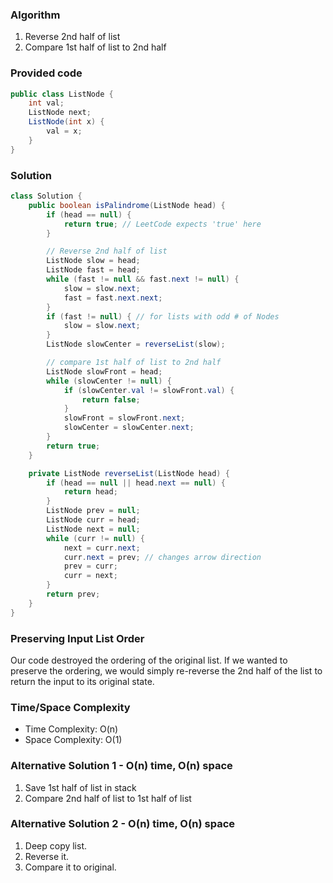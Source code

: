 ### Algorithm

1. Reverse 2nd half of list
1. Compare 1st half of list to 2nd half

### Provided code

```java
public class ListNode {
    int val;
    ListNode next;
    ListNode(int x) {
        val = x;
    }
}
```

### Solution

```java
class Solution {
    public boolean isPalindrome(ListNode head) {
        if (head == null) {
            return true; // LeetCode expects 'true' here
        }

        // Reverse 2nd half of list
        ListNode slow = head;
        ListNode fast = head;
        while (fast != null && fast.next != null) {
            slow = slow.next;
            fast = fast.next.next;
        }
        if (fast != null) { // for lists with odd # of Nodes
            slow = slow.next;
        }
        ListNode slowCenter = reverseList(slow);

        // compare 1st half of list to 2nd half
        ListNode slowFront = head;
        while (slowCenter != null) {
            if (slowCenter.val != slowFront.val) {
                return false;
            }
            slowFront = slowFront.next;
            slowCenter = slowCenter.next;
        }
        return true;
    }

    private ListNode reverseList(ListNode head) {
        if (head == null || head.next == null) {
            return head;
        }
        ListNode prev = null;
        ListNode curr = head;
        ListNode next = null;
        while (curr != null) {
            next = curr.next;
            curr.next = prev; // changes arrow direction
            prev = curr;
            curr = next;
        }
        return prev;
    }
}
```

### Preserving Input List Order

Our code destroyed the ordering of the original list. If we wanted to preserve the ordering, we would simply re-reverse the 2nd half of the list to return the input to its original state.

### Time/Space Complexity

-  Time Complexity: O(n)
- Space Complexity: O(1)

### Alternative Solution 1 - O(n) time, O(n) space

1. Save 1st half of list in stack
1. Compare 2nd half of list to 1st half of list

### Alternative Solution 2 - O(n) time, O(n) space

1. Deep copy list.
1. Reverse it.
1. Compare it to original.

